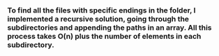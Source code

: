 ### To find all the files with specific endings in the folder, I implemented a recursive solution, going through the subdirectories and appending the paths in an array. All this process takes O(n) plus the number of elements in each subdirectory.